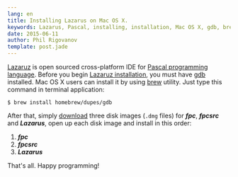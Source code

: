 ```yaml
---
lang: en
title: Installing Lazarus on Mac OS X.
keywords: Lazarus, Pascal, installing, installation, Mac OS X, gdb, brew
date: 2015-06-11
author: Phil Rigovanov
template: post.jade
---
```


[Lazaruz](http://www.lazarus-ide.org/) is open sourced cross-platform IDE for [Pascal programming language](https://en.wikipedia.org/wiki/Pascal_%28programming_language%29).
Before you begin [Lazaruz installation](http://wiki.lazarus.freepascal.org/Installing_Lazarus_on_MacOS_X), you must have [gdb](http://www.gnu.org/software/gdb/) installed. Mac OS X users can install it by using [brew](http://brew.sh/) utility. Just type this command in terminal application:

```
$ brew install homebrew/dupes/gdb
```

After that, simply [download](http://sourceforge.net/projects/lazarus/files/Lazarus%20Mac%20OS%20X%20i386/) three disk images \(`.dmg` files\) for ***fpc***, ***fpcsrc*** and ***Lazarus***, open up each disk image and install in this order:

1. ***fpc***
2. ***fpcsrc***
3. ***Lazarus***

That's all. Happy programming!
